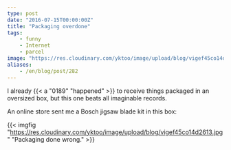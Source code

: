 ```yaml
---
type: post
date: "2016-07-15T00:00:00Z"
title: "Packaging overdone"
tags:
    - funny
    - Internet
    - parcel
image: "https://res.cloudinary.com/yktoo/image/upload/blog/vigef45co14d2613.jpg"
aliases:
    - /en/blog/post/282
---
```


I already {{< a "0189" "happened" >}} to receive things packaged in an oversized box, but this one beats all imaginable records.

An online store sent me a Bosch jigsaw blade kit in this box:

<!--more-->

{{< imgfig "https://res.cloudinary.com/yktoo/image/upload/blog/vigef45co14d2613.jpg" "Packaging done wrong." >}}
